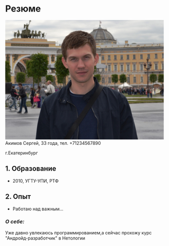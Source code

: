 # **Резюме**
![Фото](https://github.com/akimovserega/my-CV/blob/main/img/DSC_0145.jpg "Перейти к файлу изображения")
Акимов Сергей, 33 года, тел. +71234567890

г.Екатеринбург

## **1. Образование**
- 2010, УГТУ-УПИ, РТФ

## **2. Опыт**
 - Работаю над важным...

### ***О себе:***

Уже давно увлекаюсь программированием,а сейчас прохожу курс "Андройд-разработчик" в Нетологии 
